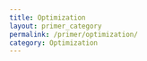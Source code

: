 ```yaml
---
title: Optimization
layout: primer_category
permalink: /primer/optimization/
category: Optimization
---
```

